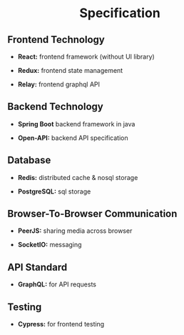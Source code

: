<h1 align="center">Specification</h1>

## Frontend Technology

+ **React:** frontend framework (without UI library)

+ **Redux:** frontend state management

+ **Relay:** frontend graphql API

## Backend Technology

+ **Spring Boot** backend framework in java

+ **Open-API:** backend API specification

## Database

+ **Redis:** distributed cache & nosql storage

+ **PostgreSQL:** sql storage

## Browser-To-Browser Communication

+ **PeerJS:** sharing media across browser

+ **SocketIO:** messaging

## API Standard

+ **GraphQL:** for API requests

## Testing

+ **Cypress:** for frontend testing
